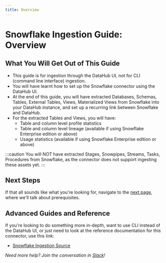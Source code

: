 ```yaml
---
title: Overview
---
```

# Snowflake Ingestion Guide: Overview

## What You Will Get Out of This Guide

* This guide is for ingestion through the DataHub UI, not for CLI (command line interface) ingestion.
* You will have learnt how to set up the Snowflake connector using the DataHub UI.
* At the end of this guide, you will have extracted Databases, Schemas, Tables, External Tables, Views, Materialized Views from Snowflake into your DataHub instance, and set up a recurring link between Snowflake and DataHub.
* For the extracted Tables and Views, you will have:
  * Table and column level profile statistics
  * Table and column level lineage (available if using Snowflake Enterprise edition or above)
  * Usage statistics (available if using Snowflake Enterprise edition or above)

:::caution
You will NOT have extracted Stages, Snowpipes, Streams, Tasks, Procedures from Snowflake, as the connector does not support ingesting these assets yet.
:::

## Next Steps

If that all sounds like what you're looking for, navigate to the [next page](Setup.md), where we'll talk about prerequisites.

## Advanced Guides and Reference

If you're looking to do something more in-depth, want to use CLI instead of the DataHub UI, or just need to look at the reference documentation for this connector, use this link:

* [Snowflake Ingestion Source](https://datahubproject.io/docs/generated/ingestion/sources/snowflake/#module-snowflake)

*Need more help? Join the conversation in [Slack](http://slack.datahubproject.io)!*
